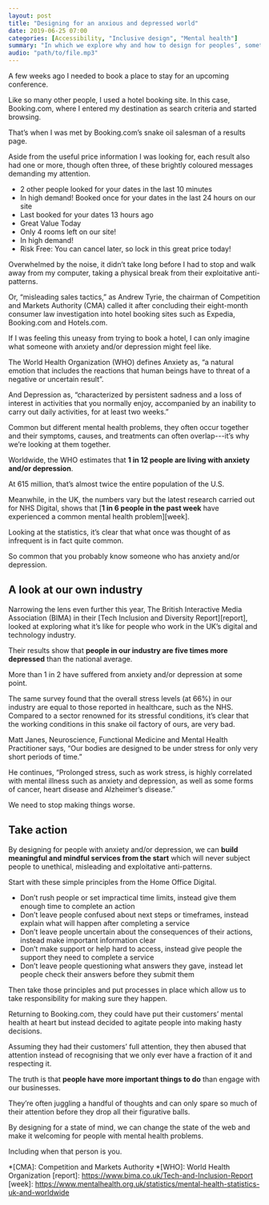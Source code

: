 ```yaml
---
layout: post
title: "Designing for an anxious and depressed world"
date: 2019-06-25 07:00
categories: [Accessibility, "Inclusive design", "Mental health"]
summary: "In which we explore why and how to design for peoples’, sometimes, fragile state of mind. "
audio: "path/to/file.mp3"
---
```

A few weeks ago I needed to book a place to stay for an upcoming conference. 

Like so many other people, I used a hotel booking site. In this case, Booking.com, where I entered my destination as search criteria and started browsing. 

That’s when I was met by Booking.com’s snake oil salesman of a results page. 

Aside from the useful price information I was looking for, each result also had one or more, though often three, of these brightly coloured messages demanding my attention. 

- 2 other people looked for your dates in the last 10 minutes
- In high demand! Booked once for your dates in the last 24 hours on our site
- Last booked for your dates 13 hours ago
- Great Value Today
- Only 4 rooms left on our site!
- In high demand!
- Risk Free: You can cancel later, so lock in this great price today! 

Overwhelmed by the noise, it didn’t take long before I had to stop and walk away from my computer, taking a physical break from their exploitative anti-patterns. 

Or, “misleading sales tactics,” as Andrew Tyrie, the chairman of Competition and Markets Authority (CMA) called it after concluding their eight-month consumer law investigation into hotel booking sites such as Expedia, Booking.com and Hotels.com. 

If I was feeling this uneasy from trying to book a hotel, I can only imagine what someone with anxiety and/or depression might feel like. 

The World Health Organization (WHO) defines Anxiety as, “a natural emotion that includes the reactions that human beings have to threat of a negative or uncertain result”. 

And Depression as, “characterized by persistent sadness and a loss of interest in activities that you normally enjoy, accompanied by an inability to carry out daily activities, for at least two weeks.” 

Common but different mental health problems, they often occur together and their symptoms, causes, and treatments can often overlap---it’s why we’re looking at them together. 

Worldwide, the WHO estimates that **1 in 12 people are living with anxiety and/or depression**.

At 615 million, that’s almost twice the entire population of the U.S. 

Meanwhile, in the UK, the numbers vary but the latest research carried out for NHS Digital, shows that [**1 in 6 people in the past week** have experienced a common mental health problem][week]. 

Looking at the statistics, it’s clear that what once was thought of as infrequent is in fact quite common. 

So common that you probably know someone who has anxiety and/or depression. 

## A look at our own industry 

Narrowing the lens even further this year, The British Interactive Media Association (BIMA) in their [Tech Inclusion and Diversity Report][report], looked at exploring what it’s like for people who work in the UK’s digital and technology industry. 

Their results show that **people in our industry are five times more depressed** than the national average. 

More than 1 in 2 have suffered from anxiety and/or depression at some point. 

The same survey found that the overall stress levels (at 66%) in our industry are equal to those reported in healthcare, such as the NHS. Compared to a sector renowned for its stressful conditions, it’s clear that the working conditions in this snake oil factory of ours, are very bad. 

Matt Janes, Neuroscience, Functional Medicine and Mental Health Practitioner says, “Our bodies are designed to be under stress for only very short periods of time.” 

He continues, “Prolonged stress, such as work stress, is highly correlated with mental illness such as anxiety and depression, as well as some forms of cancer, heart disease and Alzheimer’s disease.” 

We need to stop making things worse. 

## Take action 

By designing for people with anxiety and/or depression, we can **build meaningful and mindful services from the start** which will never subject people to unethical, misleading and exploitative anti-patterns. 

Start with these simple principles from the Home Office Digital. 

- Don’t rush people or set impractical time limits, instead give them enough time to complete an action
- Don’t leave people confused about next steps or timeframes, instead explain what will happen after completing a service
- Don’t leave people uncertain about the consequences of their actions, instead make important information clear
- Don’t make support or help hard to access, instead give people the support they need to complete a service
- Don’t leave people questioning what answers they gave, instead let people check their answers before they submit them 

Then take those principles and put processes in place which allow us to take responsibility for making sure they happen. 

Returning to Booking.com, they could have put their customers’ mental health at heart but instead decided to agitate people into making hasty decisions. 

Assuming they had their customers’ full attention, they then abused that attention instead of recognising that we only ever have a fraction of it and respecting it. 

The truth is that **people have more important things to do** than engage with our businesses. 

They’re often juggling a handful of thoughts and can only spare so much of their attention before they drop all their figurative balls. 

By designing for a state of mind, we can change the state of the web and make it welcoming for people with mental health problems. 

Including when that person is you.

*[CMA]: Competition and Markets Authority
*[WHO]: World Health Organization
[report]: https://www.bima.co.uk/Tech-and-Inclusion-Report
[week]: https://www.mentalhealth.org.uk/statistics/mental-health-statistics-uk-and-worldwide
